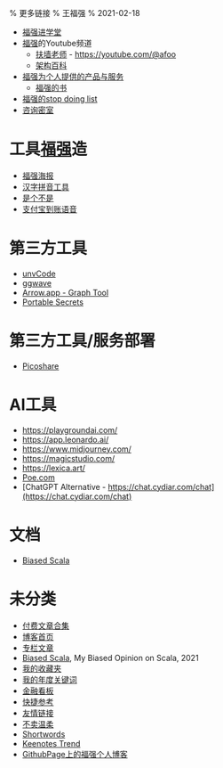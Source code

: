 % 更多链接
% 王福强
% 2021-02-18

- [福强进学堂](https://edu.afoo.me)
- [福强](https://afoo.me/whoami.html)的Youtube频道
  - [扶墙老师](https://www.youtube.com/c/fujohnwang) - <https://youtube.com/@afoo>
  - [架构百科](https://www.youtube.com/channel/UCG4NNmSjcCQGv3T25JBlHTQ)
- [福强为个人提供的产品与服务](private_products_and_services.html)
  - [福强的书](https://afoo.me/books.html)
- [福强的stop doing list](https://keevol.cn/stop-doing-list.html)
- [咨询密室](https://fuqiang.circleo.me/)

# 工具[福强](https://afoo.me/whoami.html)造

- [福强海报](https://poster.keevol.cn/)
- [汉字拼音工具](https://afoo.me/pinyin/index.html)
- [是个不是](https://afoo.me/yesno.html)
- [支付宝到账语音](https://afoo.me/alipay_noti/index.html)

# 第三方工具

- [unvCode](https://unvcode.librian.net/)
- [ggwave](https://waver.ggerganov.com/)
- [Arrow.app - Graph Tool](https://arrows.app/)
- [Portable Secrets](/tools/ps/index.html)

# 第三方工具/服务部署

- [Picoshare](http://121.5.41.239:3001/)


# AI工具

- <https://playgroundai.com/>
- <https://app.leonardo.ai/>
- <https://www.midjourney.com/>
- <https://magicstudio.com/>
- <https://lexica.art/>
- [Poe.com](https://poe.com/)
- [ChatGPT Alternative - https://chat.cydiar.com/chat](https://chat.cydiar.com/chat)



# 文档

- [Biased Scala](https://biasedscala.github.io/)

# 未分类

- [付费文章合集](pay-for-read-index.html)
- [博客首页](posts.html)
- [专栏文章](columns.html)
- [Biased Scala](/columns/biased-scala/index.html), My Biased Opinion on Scala, 2021
- [我的收藏夹](favorite.html)
- [我的年度关键词](keewords/index.html)
- [金融看板](dashboard.html)
- [快捷参考](references.html)
- [友情链接](interlinks.html)
- [不卖温柔](https://my.spline.design/logo-2dd2b486d306742087b23d29862cb270/)
- [Shortwords](https://shortwords.vercel.app/)
- [Keenotes Trend](/keenotes-trend.html)
- [GithubPage上的福强个人博客](https://fujohnwang.github.io/)




